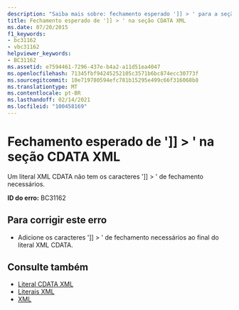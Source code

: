 ```yaml
---
description: "Saiba mais sobre: fechamento esperado ']] > ' para a seção CDATA XML"
title: Fechamento esperado de ']] > ' na seção CDATA XML
ms.date: 07/20/2015
f1_keywords:
- bc31162
- vbc31162
helpviewer_keywords:
- BC31162
ms.assetid: e7594461-7296-437e-b4a2-a11d51ea4047
ms.openlocfilehash: 71345fbf94245252105c3571b6bc874ecc30773f
ms.sourcegitcommit: 10e719780594efc781b15295e499c66f316068b8
ms.translationtype: MT
ms.contentlocale: pt-BR
ms.lasthandoff: 02/14/2021
ms.locfileid: "100458169"
---
```

# <a name="expected-closing--for-xml-cdata-section"></a>Fechamento esperado de ']] > ' na seção CDATA XML

Um literal XML CDATA não tem os caracteres ']] > ' de fechamento necessários.  
  
 **ID do erro:** BC31162  
  
## <a name="to-correct-this-error"></a>Para corrigir este erro  
  
- Adicione os caracteres ']] > ' de fechamento necessários ao final do literal XML CDATA.  
  
## <a name="see-also"></a>Consulte também

- [Literal CDATA XML](../language-reference/xml-literals/xml-cdata-literal.md)
- [Literais XML](../language-reference/xml-literals/index.md)
- [XML](../programming-guide/language-features/xml/index.md)
